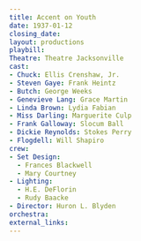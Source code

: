 ```yaml
---
title: Accent on Youth
date: 1937-01-12
closing_date:
layout: productions
playbill:
Theatre: Theatre Jacksonville
cast:
- Chuck: Ellis Crenshaw, Jr.
- Steven Gaye: Frank Heintz
- Butch: George Weeks
- Genevieve Lang: Grace Martin
- Linda Brown: Lydia Fabian
- Miss Darling: Marguerite Culp
- Frank Galloway: Slocum Ball
- Dickie Reynolds: Stokes Perry
- Flogdell: Will Shapiro
crew:
- Set Design:
  - Frances Blackwell
  - Mary Courtney
- Lighting:
  - H.E. DeFlorin
  - Rudy Baacke
- Director: Huron L. Blyden
orchestra:
external_links:
---
```


